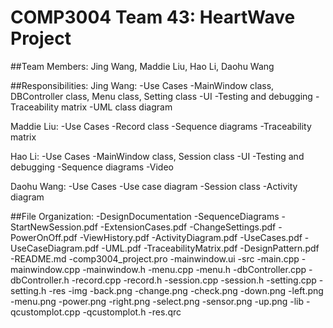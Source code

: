 # COMP3004 Team 43: HeartWave Project

##Team Members: Jing Wang, Maddie Liu, Hao Li, Daohu Wang

##Responsibilities:
Jing Wang:
-Use Cases
-MainWindow class, DBController class, Menu class, Setting class
-UI
-Testing and debugging
-Traceability matrix
-UML class diagram

Maddie Liu:
-Use Cases
-Record class
-Sequence diagrams
-Traceability matrix

Hao Li:
-Use Cases
-MainWindow class, Session class
-UI
-Testing and debugging
-Sequence diagrams
-Video

Daohu Wang:
-Use Cases
-Use case diagram
-Session class
-Activity diagram

##File Organization:
-DesignDocumentation
    -SequenceDiagrams
        -StartNewSession.pdf
        -ExtensionCases.pdf
        -ChangeSettings.pdf
        -PowerOnOff.pdf
        -ViewHistory.pdf
    -ActivityDiagram.pdf
    -UseCases.pdf
    -UseCaseDiagram.pdf
    -UML.pdf
    -TraceabilityMatrix.pdf
    -DesignPattern.pdf
-README.md
-comp3004_project.pro
-mainwindow.ui
-src
    -main.cpp
    -mainwindow.cpp
    -mainwindow.h
    -menu.cpp
    -menu.h
    -dbController.cpp
    -dbController.h
    -record.cpp
    -record.h
    -session.cpp
    -session.h
    -setting.cpp
    -setting.h
-res
    -img
        -back.png
        -change.png
        -check.png
        -down.png
        -left.png
        -menu.png
        -power.png
        -right.png
        -select.png
        -sensor.png
        -up.png
    -lib
        -qcustomplot.cpp
        -qcustomplot.h
    -res.qrc
